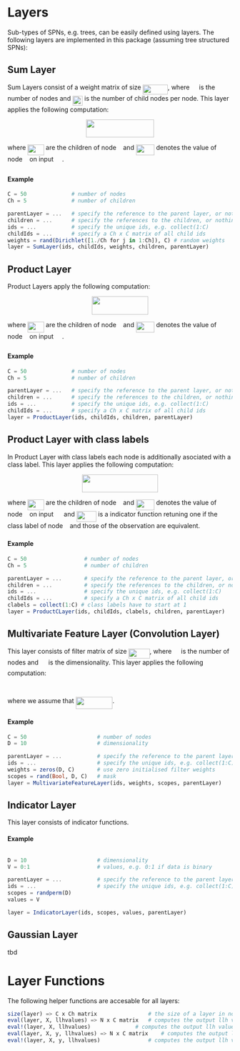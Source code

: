 # Layers

Sub-types of SPNs, e.g. trees, can be easily defined using layers. The following layers are implemented in this package (assuming tree structured SPNs):

## Sum Layer
Sum Layers consist of a weight matrix of size <img src="svgs/dc11c801cf18acc49f31087b0540eda4.svg?invert_in_darkmode" align=middle width=55.73386500000001pt height=22.063469999999988pt/>, where <img src="svgs/9b325b9e31e85137d1de765f43c0f8bc.svg?invert_in_darkmode" align=middle width=13.24702500000001pt height=21.697829999999996pt/> is the number of nodes and <img src="svgs/3419e778dfd9c1961b8f080e5f4f1bed.svg?invert_in_darkmode" align=middle width=22.71802500000001pt height=22.063469999999988pt/> is the number of child nodes per node. This layer applies the following computation:

<p align="center"><img src="svgs/5ca06646171b16f56a88962dbfd8a212.svg?invert_in_darkmode" align=middle width=151.19659499999997pt height=40.548089999999995pt/></p>

where <img src="svgs/6ce7c8d9e329516e2559c365fd6d34cf.svg?invert_in_darkmode" align=middle width=36.806385000000006pt height=23.889689999999977pt/> are the children of node <img src="svgs/3e18a4a28fdee1744e5e3f79d13b9ff6.svg?invert_in_darkmode" align=middle width=7.43612100000001pt height=13.387440000000009pt/> and <img src="svgs/b3e4614343ffbabf3048521cfca15dc7.svg?invert_in_darkmode" align=middle width=41.36979000000001pt height=23.889689999999977pt/> denotes the value of node <img src="svgs/36b5afebdba34564d884d347484ac0c7.svg?invert_in_darkmode" align=middle width=8.03272800000001pt height=20.9154pt/> on input <img src="svgs/cbfb1b2a33b28eab8a3e59464768e810.svg?invert_in_darkmode" align=middle width=15.230985000000008pt height=21.697829999999996pt/>.

#### Example
```julia
C = 50              # number of nodes
Ch = 5              # number of children

parentLayer = ...   # specify the reference to the parent layer, or nothing
children = ...      # specify the references to the children, or nothing
ids = ...           # specify the unique ids, e.g. collect(1:C)
childIds = ...      # specify a Ch x C matrix of all child ids
weights = rand(Dirichlet([1./Ch for j in 1:Ch]), C) # random weights
layer = SumLayer(ids, childIds, weights, children, parentLayer)

```

## Product Layer
Product Layers apply the following computation:

<p align="center"><img src="svgs/425f4415ea14f4dfcfa876b3e69db63b.svg?invert_in_darkmode" align=middle width=126.62693999999999pt height=40.548089999999995pt/></p>

where <img src="svgs/6ce7c8d9e329516e2559c365fd6d34cf.svg?invert_in_darkmode" align=middle width=36.806385000000006pt height=23.889689999999977pt/> are the children of node <img src="svgs/3e18a4a28fdee1744e5e3f79d13b9ff6.svg?invert_in_darkmode" align=middle width=7.43612100000001pt height=13.387440000000009pt/> and <img src="svgs/b3e4614343ffbabf3048521cfca15dc7.svg?invert_in_darkmode" align=middle width=41.36979000000001pt height=23.889689999999977pt/> denotes the value of node <img src="svgs/36b5afebdba34564d884d347484ac0c7.svg?invert_in_darkmode" align=middle width=8.03272800000001pt height=20.9154pt/> on input <img src="svgs/cbfb1b2a33b28eab8a3e59464768e810.svg?invert_in_darkmode" align=middle width=15.230985000000008pt height=21.697829999999996pt/>.

#### Example

```julia
C = 50              # number of nodes
Ch = 5              # number of children

parentLayer = ...   # specify the reference to the parent layer, or nothing
children = ...      # specify the references to the children, or nothing
ids = ...           # specify the unique ids, e.g. collect(1:C)
childIds = ...      # specify a Ch x C matrix of all child ids
layer = ProductLayer(ids, childIds, children, parentLayer)

```

## Product Layer with class labels
In Product Layer with class labels each node is additionally asociated with a class label. This layer applies the following computation:

<p align="center"><img src="svgs/401dfc8885634357800c81f46b41be1b.svg?invert_in_darkmode" align=middle width=170.6067pt height=40.548089999999995pt/></p>

where <img src="svgs/6ce7c8d9e329516e2559c365fd6d34cf.svg?invert_in_darkmode" align=middle width=36.806385000000006pt height=23.889689999999977pt/> are the children of node <img src="svgs/3e18a4a28fdee1744e5e3f79d13b9ff6.svg?invert_in_darkmode" align=middle width=7.43612100000001pt height=13.387440000000009pt/> and <img src="svgs/b3e4614343ffbabf3048521cfca15dc7.svg?invert_in_darkmode" align=middle width=41.36979000000001pt height=23.889689999999977pt/> denotes the value of node <img src="svgs/36b5afebdba34564d884d347484ac0c7.svg?invert_in_darkmode" align=middle width=8.03272800000001pt height=20.9154pt/> on input <img src="svgs/cbfb1b2a33b28eab8a3e59464768e810.svg?invert_in_darkmode" align=middle width=15.230985000000008pt height=21.697829999999996pt/> and <img src="svgs/7e059afa3f48a12aef668669f19f66a7.svg?invert_in_darkmode" align=middle width=44.302170000000004pt height=23.889689999999977pt/> is a indicator function retuning one if the class label of node <img src="svgs/3e18a4a28fdee1744e5e3f79d13b9ff6.svg?invert_in_darkmode" align=middle width=7.43612100000001pt height=13.387440000000009pt/> and those of the observation are equivalent.

#### Example

```julia
C = 50                  # number of nodes
Ch = 5                  # number of children

parentLayer = ...       # specify the reference to the parent layer, or nothing
children = ... 	        # specify the references to the children, or nothing
ids = ... 		        # specify the unique ids, e.g. collect(1:C)
childIds = ... 	        # specify a Ch x C matrix of all child ids
clabels = collect(1:C) # class labels have to start at 1
layer = ProductCLayer(ids, childIds, clabels, children, parentLayer)

```

## Multivariate Feature Layer (Convolution Layer)
This layer consists of filter matrix of size <img src="svgs/f52d6ad69c5488960d279c9ae7d6dc07.svg?invert_in_darkmode" align=middle width=47.40433500000001pt height=21.697829999999996pt/>, where <img src="svgs/9b325b9e31e85137d1de765f43c0f8bc.svg?invert_in_darkmode" align=middle width=13.24702500000001pt height=21.697829999999996pt/> is the number of nodes and <img src="svgs/78ec2b7008296ce0561cf83393cb746d.svg?invert_in_darkmode" align=middle width=14.388495000000008pt height=21.697829999999996pt/> is the dimensionality. This layer applies the following computation:

<p align="center"><img src="svgs/b9f290ad3787da65f6a6184b583e5802.svg?invert_in_darkmode" align=middle width=117.602595pt height=16.438356pt/></p>

where we assume that <img src="svgs/f4503fed1fe8477e329e171e6259c383.svg?invert_in_darkmode" align=middle width=82.27593pt height=26.889059999999983pt/>.

#### Example

```julia
C = 50 					    # number of nodes
D = 10 					    # dimensionality

parentLayer = ...           # specify the reference to the parent layer, or nothing
ids = ...                   # specify the unique ids, e.g. collect(1:C)
weights = zeros(D, C)		# use zero initialised filter weights
scopes = rand(Bool, D, C)	# mask
layer = MultivariateFeatureLayer(ids, weights, scopes, parentLayer)
```

## Indicator Layer
This layer consists of indicator functions.

#### Example

```julia

D = 10 					    # dimensionality
V = 0:1                     # values, e.g. 0:1 if data is binary

parentLayer = ...           # specify the reference to the parent layer, or nothing
ids = ... 					# specify the unique ids, e.g. collect(1:C)
scopes = randperm(D)
values = V

layer = IndicatorLayer(ids, scopes, values, parentLayer)
```

## Gaussian Layer
tbd

# Layer Functions
The following helper functions are accesable for all layers:

```julia
size(layer) => C x Ch matrix				# the size of a layer in nodes x children
eval(layer, X, llhvalues) => N x C matrix 	# computes the output llh values of the layer
eval!(layer, X, llhvalues) 				# computes the output llh values of the layer in-place
eval(layer, X, y, llhvalues) => N x C matrix	# computes the output llh values of the layer conditioned on y
eval!(layer, X, y, llhvalues) 				# computes the output llh values of the layer conditioned on y in-place
```
